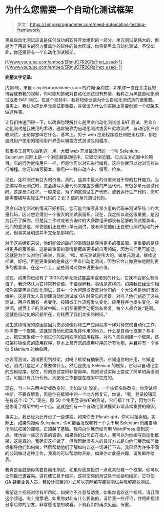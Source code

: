 # 为什么您需要一个自动化测试框架

> 原文：<https://simpleprogrammer.com/need-automation-testing-framework/>

黑盒自动化测试应该是任何成功的软件开发组织的一部分。单元测试是伟大的，但是为了用最少的努力覆盖你的软件的最大区域，你需要黑盒自动化测试。不仅如此，你还需要有一个自动化测试框架。

[//www.youtube.com/embed/ERmJO7R2CRs?not_used=1](//www.youtube.com/embed/ERmJO7R2CRs?not_used=1)

**完整文字记录:**

约翰:嘿，来自 simpleprogrammer.com 的约翰·桑梅兹，如果你一直在关注我的博客或者我的视频，你可能知道我对自动化测试很有热情，我称之为黑盒自动化测试或者 BAT 测试。在这个视频中，我将和你谈谈为什么自动化测试真的很重要。事实上，我认为这比单元测试更重要，并谈谈为什么你实际上需要创建一个框架来做这件事。

让我们快速回顾一下，以确保您理解什么是黑盒自动化测试或 BAT 测试。黑盒自动化测试是我使用的术语，通常被称为自动化测试或客户验收测试，自动化客户验收测试，无论你想叫它什么。基本上，对于 web 应用程序或任何应用程序，都是通过用户使用的相同用户界面以编程方式测试应用程序。

有很多工具可以做到这一点。大概 web 开发最流行的一个叫 Selenium。Selenium 实际上是一个浏览器驱动程序。它驱动浏览器。它点击浏览器中的项目。它的行为就像用户一样，但是你可以对它进行编程，这样你就可以对浏览器进行编程。你可以编写脚本，像用户一样自动点击、填写、检查。

现在，这种测试有巨大的价值。真的，这其中最大的价值来自于你的杠杆能力。当您编写单元测试时，您会编写大量代码来覆盖少量的产品代码。有很多单元测试代码。这是反向杠杆。一般来说，为了彻底测试生产代码，或者运行生产代码，您可能需要编写实际生产代码的 2 到 3 倍的单元测试代码。

黑盒自动化测试的情况正好相反。您可能会编写非常少量的代码来测试系统上的大量代码，因此您会得到一个很大的测试表面积。现在，我之所以说这很重要，是因为我不了解你，但是我工作过或者咨询过的大多数组织都没有足够的测试覆盖率。他们的意思是，即使他们正在进行单元测试，或者即使他们正在进行测试驱动的开发，但事实证明这并不完全是那样的。

对于这些组织来说，他们能做的最好的事情就是获得更多的覆盖面。更重要的是获得更多的覆盖率，这是最重要的事情是覆盖更多的应用领域，因为它们尽可能低。这就是为什么对他们来说，我说，“嘿，单元测试是伟大的。做单元测试。继续这样做。好吧。”但是更重要的是做这个黑盒自动化测试，因为它会让你更快地得到更多的覆盖率。在这一点上，这些测试对你来说更有价值。

现在，如果你已经有了 100%的单元测试覆盖率或者别的什么，它就不会那么有价值了。我仍然认为它非常有价值。不要误解我。事情是这样的。如果我已经让你相信你需要黑盒自动化测试，其中一个大问题或者反对他们的一个大论点是他们很难维护。这是开发人员创建自动化测试或 QA 时常见的场景，对吗？他们创造了这些测试。用户界面有一点变化。按钮或工作流程发生变化，应用程序也发生变化。突然间，成百上千的测试中断。它们都需要手动更新和修复，每个人都会说:“是啊。这就是自动化的问题所在，它耗费了我们太多的时间。”

发生这种情况的原因是因为您必须像对待生产应用程序一样对待您的自动化工作。你需要一个框架。这就是自动化框架发挥作用的地方。什么是自动化框架？基本上，把它想象成一个测试你的应用程序的应用程序，对吗？您将创建一个框架，该框架将镜像您的应用程序，基本上具有您的应用程序的所有功能，并且将有一个类似 Selenium 的抽象层。

你要写测试，测试要用到框架，对吗？框架有抽象层。它知道你的应用，它知道硒。测试只是定义了需要做什么。然后是使用 Selenium 的框架，它可以自动化您的应用程序。现在，你的测试变得非常简单。你的测试实际上变成了简单的英语测试，可能只有几行代码。大部分工作都是在框架中完成的。

现在，当一些东西中断或改变时，比如说 UI 改变，一个按钮名称改变，你测试将中断，不要误解我，但是你在框架中的一个地方修复它，你说，“哦，登录按钮现在有这个 ID 了。”现在，那 50 个使用登录按钮的测试，它们都工作了，因为你只是修复了框架中的一个点。这就是拥有一个自动化测试框架非常非常重要的原因。

事实上，我已经为此开设了一些课程。如果你去 Pluralsight，你可以搜索硒。实际上，如果你搜索 Selenium，你可能会发现我有一个关于用 Selenium 创建自动化测试框架的课程。它超越了基础。我将向你展示如何用 WordPress 做到这一点。我也做一些这方面的咨询。如果你的公司正在找人，我可以为你编写自动化框架，这是真的，我确实这样做了，但我帮助很多人的最好方式是向他们展示如何做或指导他们如何做，然后帮助他们了解如何让这一切进行下去。我已经为许多不同的公司做过这种工作，我真的可以帮助你开始。如果你对此感兴趣，请发邮件给我。

我肯定会鼓励你需要自动化测试，如果你愿意投资一点点来创建一个框架，你可以让你自己更容易。这将使它易于维护。这将使你的测试易于阅读和维护。它将使 QA 甚至业务人员，我设计框架的方式可以实际编写那些测试并理解那些测试。

希望这个视频对你有所帮助。如果你不介意帮助我，如果你喜欢这个视频，请订阅这个频道。向上投票吧。如果你对此有什么要说的，请给我一些评论，并将此视频分享给你的朋友。非常感谢您的收看，下周我们将再次见面。保重。